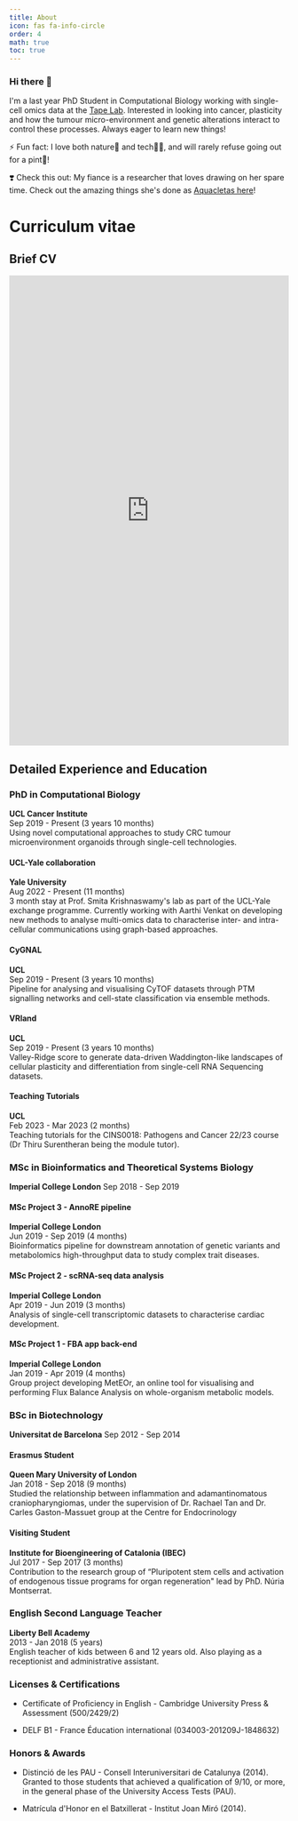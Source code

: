 ```yaml
---
title: About
icon: fas fa-info-circle
order: 4
math: true
toc: true
---
```


### Hi there 👋

I'm a last year PhD Student in Computational Biology working with single-cell omics data at the [Tape Lab](http://tape-lab.com/).
Interested in looking into cancer, plasticity and how the tumour micro-environment and genetic alterations interact to control these processes.
Always eager to learn new things!

⚡  Fun fact: I love both nature🌿 and tech👨‍💻, and will rarely refuse going out for a pint🍻!

❣️  Check this out: My fiance is a researcher that loves drawing on her spare time. Check out the amazing things she's done as [Aquacletas here](https://aquacletas.github.io/)!


# Curriculum vitae

## Brief CV

<iframe src="https://docs.google.com/gview?url=https://raw.githubusercontent.com/FerranC96/FerranC96.github.io/main/assets/FerranCardoso_23CV.pdf&embedded=true" style="width:600px; height:846px; max-width: 100%" frameborder="0"></iframe> 

## Detailed Experience and Education

<!-- - **Occupation:** Computational PhD Student
- **Institution:** UCL's Cancer Institute
- **Location:** London, England, United Kingdom
- **Interests:** Cancer, plasticity, tumour micro-environment and genetic alterations
- **Projects:**
  - Developed a pipeline for analyzing and visualizing CyTOF datasets through PTM signaling networks and cell-state classification via ensemble methods (Sep 2019 - Present).
  - Worked on Valley-Ridge score and single-cell Waddington-like landscapes (Sep 2019 - Present).
  - Used novel computational approaches to study CRC tumour microenvironment organoids through single-cell technologies (Sep 2019 - Present).
  - Taught tutorials for the CINS0018: Pathogens and Cancer 22/23 course (Feb 2023 - Mar 2023).
  - Participated in a UCL-Yale exchange program and worked on developing new methods to analyze multi-omics data to characterize inter- and intra-cellular communications using graph-based approaches (Aug 2022 - Oct 2022).
- **Education:**
  - PhD in Computational Biology at UCL Cancer Institute (Sep 2019 - Present)
  - MSc Project 3 - AnnoRE pipeline at Imperial College London (Jun 2019 - Sep 2019)
  - MSc Project 2 - scRNA-seq data analysis at Imperial College London (Apr 2019 - Jun 2019)
  - MSc Project 1 - FBA app back-end at Imperial College London (Jan 2019 - Apr 2019) -->


### PhD in Computational Biology
**UCL Cancer Institute**  
Sep 2019 - Present (3 years 10 months)  
Using novel computational approaches to study CRC tumour microenvironment organoids through single-cell technologies.

#### UCL-Yale collaboration
**Yale University**  
Aug 2022 - Present (11 months)  
3 month stay at Prof. Smita Krishnaswamy's lab as part of the UCL-Yale exchange programme. Currently working with Aarthi Venkat on developing new methods to analyse multi-omics data to characterise inter- and intra-cellular communications using graph-based approaches.

#### CyGNAL
**UCL**  
Sep 2019 - Present (3 years 10 months)  
Pipeline for analysing and visualising CyTOF datasets through PTM signalling networks and cell-state classification via ensemble methods.

#### VRland
**UCL**  
Sep 2019 - Present (3 years 10 months)  
Valley-Ridge score to generate data-driven Waddington-like landscapes of cellular plasticity and differentiation from single-cell RNA Sequencing datasets.

#### Teaching Tutorials
**UCL**  
Feb 2023 - Mar 2023 (2 months)  
Teaching tutorials for the CINS0018: Pathogens and Cancer 22/23 course (Dr Thiru Surentheran being the module tutor).

### MSc in Bioinformatics and Theoretical Systems Biology
**Imperial College London**
Sep 2018 - Sep 2019

#### MSc Project 3 - AnnoRE pipeline
**Imperial College London**  
Jun 2019 - Sep 2019 (4 months)  
Bioinformatics pipeline for downstream annotation of genetic variants and metabolomics high-throughput data to study complex trait diseases.

#### MSc Project 2 - scRNA-seq data analysis
**Imperial College London**  
Apr 2019 - Jun 2019 (3 months)  
Analysis of single-cell transcriptomic datasets to characterise cardiac development.

#### MSc Project 1 - FBA app back-end
**Imperial College London**  
Jan 2019 - Apr 2019 (4 months)  
Group project developing MetEOr, an online tool for visualising and performing Flux Balance Analysis on whole-organism metabolic models.

### BSc in Biotechnology
**Universitat de Barcelona**
Sep 2012 - Sep 2014

#### Erasmus Student
**Queen Mary University of London**  
Jan 2018 - Sep 2018 (9 months)  
Studied the relationship between inflammation and adamantinomatous craniopharyngiomas, under the supervision of Dr. Rachael Tan and Dr. Carles Gaston-Massuet group at the Centre for Endocrinology

#### Visiting Student
**Institute for Bioengineering of Catalonia (IBEC)**  
Jul 2017 - Sep 2017 (3 months)  
Contribution to the research group of “Pluripotent stem cells and activation of endogenous tissue programs for organ regeneration" lead by PhD. Núria Montserrat.

### English Second Language Teacher
**Liberty Bell Academy**  
2013 - Jan 2018 (5 years)  
English teacher of kids between 6 and 12 years old. Also playing as a receptionist and administrative assistant.

### Licenses & Certifications

- Certificate of Proficiency in English - Cambridge University Press & Assessment (500/2429/2)

- DELF B1 - France Éducation international (034003-201209J-1848632)

### Honors & Awards

- Distinció de les PAU - Consell Interuniversitari de Catalunya (2014). Granted to those students that achieved a qualification of 9/10, or more, in the general phase of the University Access Tests (PAU).

- Matrícula d'Honor en el Batxillerat - Institut Joan Miró (2014).



<!-- Badge test:
{{ site.linkedin_badge }} -->

<a rel="me" href="https://fosstodon.org/@ferranc96"></a>
